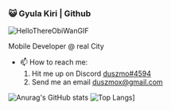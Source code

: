 ### 😺 Gyula Kiri | Github
![HelloThereObiWanGIF](https://user-images.githubusercontent.com/38438001/152939038-286ae80a-43e8-4aa2-9796-8ede6d50fdd7.gif) 

Mobile Developer @ real City

- 📫 How to reach me: 
  1. Hit me up on Discord [duszmo#4594](https://discord.com/channels/@me/543773624180408332)
  1. Send me an email duszmox@gmail.com  

![Anurag's GitHub stats](https://github-readme-stats.vercel.app/api?username=duszmox&count_private=true&show_icons=true&theme=dark) ![Top Langs](https://github-readme-stats.vercel.app/api/top-langs/?username=duszmox&layout=compact)]
